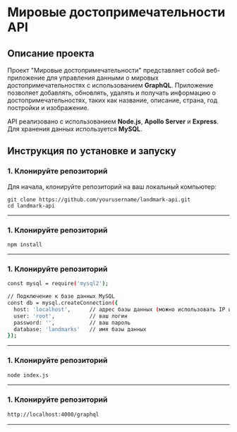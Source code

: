 # Мировые достопримечательности API

## Описание проекта

Проект "Мировые достопримечательности" представляет собой веб-приложение для управления данными о мировых достопримечательностях с использованием **GraphQL**. Приложение позволяет добавлять, обновлять, удалять и получать информацию о достопримечательностях, таких как название, описание, страна, год постройки и изображение.

API реализовано с использованием **Node.js**, **Apollo Server** и **Express**. Для хранения данных используется **MySQL**.

## Инструкция по установке и запуску

### 1. Клонируйте репозиторий
Для начала, клонируйте репозиторий на ваш локальный компьютер:
```
git clone https://github.com/yourusername/landmark-api.git
cd landmark-api
```
-------------------------

### 1. Клонируйте репозиторий
```
npm install
```
-------------------------

### 1. Клонируйте репозиторий
```bash
const mysql = require('mysql2');

// Подключение к базе данных MySQL
const db = mysql.createConnection({
  host: 'localhost',      // адрес базы данных (можно использовать IP или localhost)
  user: 'root',           // ваш логин
  password: '',           // ваш пароль
  database: 'landmarks'   // имя базы данных
});
```
-------------------------

### 1. Клонируйте репозиторий
```bash
node index.js
```
-------------------------

### 1. Клонируйте репозиторий
```bash
http://localhost:4000/graphql
```
-------------------------
